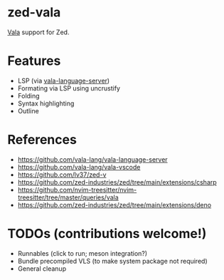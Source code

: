 # zed-vala

[Vala](https://vala.dev) support for Zed.

# Features
- LSP (via [vala-language-server](https://github.com/vala-lang/vala-language-server))
- Formating via LSP using uncrustify
- Folding
- Syntax highlighting
- Outline

# References

- https://github.com/vala-lang/vala-language-server
- https://github.com/vala-lang/vala-vscode
- https://github.com/lv37/zed-v
- https://github.com/zed-industries/zed/tree/main/extensions/csharp
- https://github.com/nvim-treesitter/nvim-treesitter/tree/master/queries/vala
- https://github.com/zed-industries/zed/tree/main/extensions/deno

# TODOs (contributions welcome!)
- Runnables (click to run; meson integration?)
- Bundle precompiled VLS (to make system package not required)
- General cleanup

